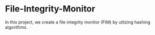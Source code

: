 # File-Integrity-Monitor

In this project, we create a file integrity monitor (FIM) by utlizing hashing algorithms.
